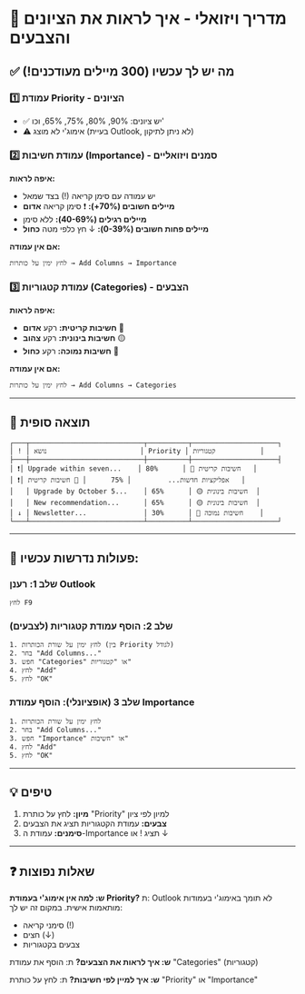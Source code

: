 # 🎨 מדריך ויזואלי - איך לראות את הציונים והצבעים

## ✅ מה יש לך עכשיו (300 מיילים מעודכנים!)

### 1️⃣ **עמודת Priority** - הציונים
- ✅ יש ציונים: 90%, 80%, 75%, 65%, וכו'
- ⚠️ אימוג'י לא מוצג (בעיית Outlook, לא ניתן לתיקון)

### 2️⃣ **עמודת חשיבות (Importance)** - סמנים ויזואליים
**איפה לראות:**
- יש עמודה עם סימן קריאה (!) בצד שמאל
- **מיילים חשובים (70%+):** ❗ סימן קריאה **אדום**
- **מיילים רגילים (40-69%):** ללא סימן
- **מיילים פחות חשובים (0-39%):** ↓ חץ כלפי מטה **כחול**

**אם אין עמודה:**
```
לחץ ימין על כותרות → Add Columns → Importance
```

### 3️⃣ **עמודת קטגוריות (Categories)** - הצבעים
**איפה לראות:**
- **חשיבות קריטית:** רקע **אדום** 🔴
- **חשיבות בינונית:** רקע **צהוב** 🟡
- **חשיבות נמוכה:** רקע **כחול** 🔵

**אם אין עמודה:**
```
לחץ ימין על כותרות → Add Columns → Categories
```

---

## 🎯 תוצאה סופית

```
┌───┬────────────────────────────┬──────────┬─────────────────────┐
│ ! │ נושא                       │ Priority │ קטגוריות           │
├───┼────────────────────────────┼──────────┼─────────────────────┤
│ ❗│ Upgrade within seven...    │ 80%      │ 🔴 חשיבות קריטית   │
│ ❗│ אפליקציות חדשות...         │ 75%      │ 🔴 חשיבות קריטית   │
│   │ Upgrade by October 5...    │ 65%      │ 🟡 חשיבות בינונית  │
│   │ New recommendation...      │ 65%      │ 🟡 חשיבות בינונית  │
│ ↓ │ Newsletter...              │ 30%      │ 🔵 חשיבות נמוכה    │
└───┴────────────────────────────┴──────────┴─────────────────────┘
```

---

## 🔧 פעולות נדרשות עכשיו:

### **שלב 1: רענן Outlook**
```
לחץ F9
```

### **שלב 2: הוסף עמודת קטגוריות (לצבעים)**
```
1. לחץ ימין על שורת הכותרות (בין Priority לגודל)
2. בחר "Add Columns..."
3. חפש "Categories" או "קטגוריות"
4. לחץ "Add"
5. לחץ "OK"
```

### **שלב 3 (אופציונלי): הוסף עמודת Importance**
```
1. לחץ ימין על שורת הכותרות
2. בחר "Add Columns..."
3. חפש "Importance" או "חשיבות"
4. לחץ "Add"
5. לחץ "OK"
```

---

## 💡 טיפים

1. **מיון:** לחץ על כותרת "Priority" למיון לפי ציון
2. **צבעים:** עמודת הקטגוריות תציג את הצבעים
3. **סימנים:** עמודת ה-Importance תציג ! או ↓

---

## ❓ שאלות נפוצות

**ש: למה אין אימוג'י בעמודת Priority?**
ת: Outlook לא תומך באימוג'י בעמודות מותאמות אישית. במקום זה יש לך:
   - סימני קריאה (!)
   - חצים (↓)
   - צבעים בקטגוריות

**ש: איך לראות את הצבעים?**
ת: הוסף את עמודת "Categories" (קטגוריות)

**ש: איך למיין לפי חשיבות?**
ת: לחץ על כותרת "Priority" או "Importance"



